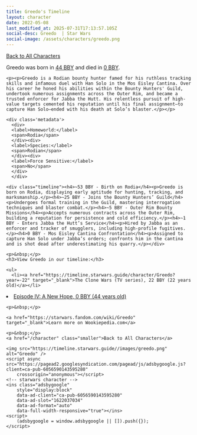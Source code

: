 ```yaml
---
title: Greedo's Timeline
layout: character
date: 2022-05-08
last_modified_at: 2025-07-31T17:13:57.105Z
social-desc: Greedo  | Star Wars
social-image: /assets/characters/greedo.png
---
```

<a href="/character" class="smaller">Back to All Characters</a>

<div class="character-profile container">
  <div class="col-10">
    <p>
    Greedo     was born in <a href="https://timeline.starwars.guide/character/Greedo?year=-44" target="_blank">44 BBY</a> and died in <a href="https://timeline.starwars.guide/character/Greedo?year=0" target="_blank">0 BBY</a>.        
    </p>

    <p><p>Greedo is a Rodian bounty hunter famed for his ruthless tracking skills and infamous duel with Han Solo in the Mos Eisley Cantina. Over his career he honed his abilities within the Bounty Hunters' Guild, undertook numerous assignments across the Outer Rim, and became a trusted enforcer for Jabba the Hutt. His relentless pursuit of high-value targets cemented his reputation until his final assignment—to capture Han Solo—ended with his death at Solo’s blaster.</p></p>
    
    <div class='metadata'>
      <div>
      <label>Homeworld:</label>
      <span>Rodia</span>
      </div><div>
      <label>Species:</label>
      <span>Rodian</span>
      </div><div>
      <label>Force Sensitive:</label>
      <span>No</span>
      </div>
      </div>

    <div class="timeline"><h4>~53 BBY - Birth on Rodia</h4><p>Greedo is born on Rodia, displaying early aptitude for hunting, tracking, and marksmanship.</p><h4>~25 BBY - Joins the Bounty Hunters’ Guild</h4><p>Undergoes formal training in the Guild, mastering interrogation techniques and blaster combat.</p><h4>~5 BBY - Outer Rim Bounty Missions</h4><p>Accepts numerous contracts across the Outer Rim, building a reputation for persistence and cold efficiency.</p><h4>~1 BBY - Enters Jabba the Hutt’s Service</h4><p>Hired by Jabba as an enforcer and tracker of smugglers, including high-profile fugitives.</p><h4>0 BBY - Mos Eisley Cantina Confrontation</h4><p>Assigned to capture Han Solo under Jabba’s orders; confronts him in the cantina and is shot dead after underestimating his quarry.</p></div>
    
    <p>&nbsp;</p>
    <h3>View Greedo in our timeline:</h3>

    <ul>
      <li><a href="https://timeline.starwars.guide/character/Greedo?year=-22" target="_blank">The Clone Wars (TV series), 22 BBY (22 years old)</a></li>
  <li><a href="https://timeline.starwars.guide/character/Greedo?year=0" target="_blank">Episode IV: A New Hope, 0 BBY (44 years old)</a></li>
    </ul>

    <p>&nbsp;</p>

    <a href="https://starwars.fandom.com/wiki/Greedo" target="_blank">Learn more on Wookiepedia.com</a>

    <p>&nbsp;</p>
    <a href="/character" class="smaller">Back to All Characters</a>
  </div>
  <div class="character_image col-2">
    
    <img src="https://timeline.starwars.guide//images/greedo.png" alt="Greedo" />
    <script async src="https://pagead2.googlesyndication.com/pagead/js/adsbygoogle.js?client=ca-pub-6056590143595280"
        crossorigin="anonymous"></script>
    <!-- starwars character -->
    <ins class="adsbygoogle"
        style="display:block"
        data-ad-client="ca-pub-6056590143595280"
        data-ad-slot="1622037034"
        data-ad-format="auto"
        data-full-width-responsive="true"></ins>
    <script>
        (adsbygoogle = window.adsbygoogle || []).push({});
    </script>
  </div>
</div>
